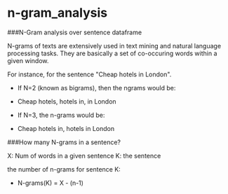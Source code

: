 # n-gram_analysis

###N-Gram analysis over sentence dataframe

N-grams of texts are extensively used in text mining and natural language processing tasks. They are basically a set of co-occuring words within a given window.

For instance, for the sentence "Cheap hotels in London".

- If N=2 (known as bigrams), then the ngrams would be:

- Cheap hotels, hotels in, in London

- If N=3, the n-grams would be:

- Cheap hotels in, hotels in London

###How many N-grams in a sentence?

X: Num of words in a given sentence
K: the sentence

the number of n-grams for sentence K:
- N-grams(K) = X - (n-1)

